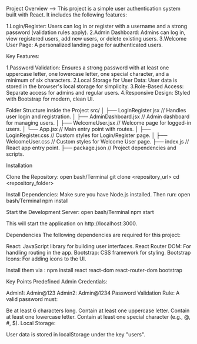 Project Overview -->
This project is a simple user authentication system built with React. It includes the following features:

1.Login/Register: Users can log in or register with a username and a strong password (validation rules apply).
2.Admin Dashboard: Admins can log in, view registered users, add new users, or delete existing users.
3.Welcome User Page: A personalized landing page for authenticated users.


Key Features:

1.Password Validation: Ensures a strong password with at least one uppercase letter, one lowercase letter, one special character, and a minimum of six characters.
2.Local Storage for User Data: User data is stored in the browser's local storage for simplicity.
3.Role-Based Access: Separate access for admins and regular users.
4.Responsive Design: Styled with Bootstrap for modern, clean UI.

Folder Structure inside the Project
src/
│   ├── LoginRegister.jsx        // Handles user login and registration.
│   ├── AdminDashboard.jsx       // Admin dashboard for managing users.
│   ├── WelcomeUser.jsx          // Welcome page for logged-in users.
│   └── App.jsx                  // Main entry point with routes.
│   ├── LoginRegister.css        // Custom styles for Login/Register page.
│   ├── WelcomeUser.css          // Custom styles for Welcome User page.
├── index.js                     // React app entry point.
├── package.json                 // Project dependencies and scripts.



Installation

Clone the Repository:
open bash/Terminal
git clone <repository_url>
cd <repository_folder>

Install Dependencies: Make sure you have Node.js installed. Then run:
open bash/Terminal
npm install


Start the Development Server:
open bash/Terminal
npm start

This will start the application on http://localhost:3000.



Dependencies
The following dependencies are required for this project:

React: JavaScript library for building user interfaces.
React Router DOM: For handling routing in the app.
Bootstrap: CSS framework for styling.
Bootstrap Icons: For adding icons to the UI.

Install them via :  npm install react react-dom react-router-dom bootstrap


Key Points
Predefined Admin Credentials:

Admin1: Admin@123
Admin2: Admin@1234
Password Validation Rule: A valid password must:

Be at least 6 characters long.
Contain at least one uppercase letter.
Contain at least one lowercase letter.
Contain at least one special character (e.g., @, #, $).
Local Storage:

User data is stored in localStorage under the key "users".

